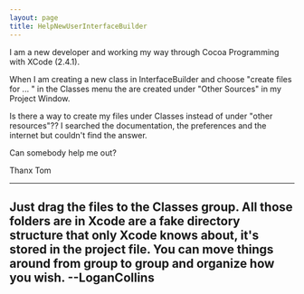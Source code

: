 ```yaml
---
layout: page
title: HelpNewUserInterfaceBuilder
---
```



I am a new developer and working my way through Cocoa Programming with XCode (2.4.1).


When I am creating a new class in InterfaceBuilder and choose "create files for ... " in the Classes menu the are created under "Other Sources" in my Project Window.

Is there a way to create my files under Classes instead of under "other resources"?? I searched the documentation, the preferences and the internet but couldn't find the answer.

Can somebody help me out?

Thanx Tom  

----
Just drag the files to the Classes group. All those folders are in Xcode are a fake directory structure that only Xcode knows about, it's stored in the project file. You can move things around from group to group and organize how you wish. --LoganCollins
----


